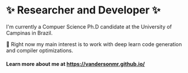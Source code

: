 # ✨ Researcher and Developer ✨

I'm currently a Compuer Science Ph.D candidate at the University of Campinas in Brazil. 

🤔 Right now my main interest is to work with deep learn code generation and compiler optimizations.

#### Learn more about me at https://vandersonmr.github.io/
<!--
**vandersonmr/vandersonmr** is a ✨ _special_ ✨ repository because its `README.md` (this file) appears on your GitHub profile.

Here are some ideas to get you started:

- 🔭 I’m currently working on ...
- 🌱 I’m currently learning ...
- 👯 I’m looking to collaborate on ...
- 🤔 I’m looking for help with ...
- 💬 Ask me about ...
- 📫 How to reach me: ...
- 😄 Pronouns: ...
- ⚡ Fun fact: ...
-->

